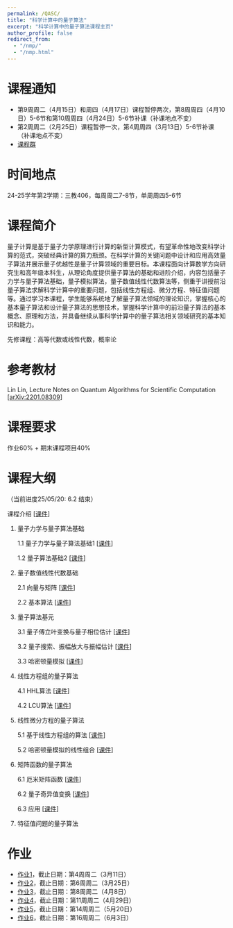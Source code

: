 ```yaml
---
permalink: /QASC/
title: "科学计算中的量子算法"
excerpt: "科学计算中的量子算法课程主页"
author_profile: false
redirect_from: 
  - "/nmp/"
  - "/nmp.html"
---
```


课程通知
======
* 第9周周二（4月15日）和周四（4月17日）课程暂停两次，第8周周四（4月10日）5-6节和第10周周四（4月24日）5-6节补课（补课地点不变）
* 第2周周二（2月25日）课程暂停一次，第4周周四（3月13日）5-6节补课（补课地点不变）
* [课程群](http://dong-an.github.io/files/group_code.JPG)

时间地点
======
24-25学年第2学期：三教406，每周周二7-8节，单周周四5-6节

课程简介
======
量子计算是基于量子力学原理进行计算的新型计算模式，有望革命性地改变科学计算的范式，突破经典计算的算力瓶颈。在科学计算的关键问题中设计和应用高效量子算法并展示量子优越性是量子计算领域的重要目标。本课程面向计算数学方向研究生和高年级本科生，从理论角度提供量子算法的基础和进阶介绍，内容包括量子力学与量子算法基础，量子模拟算法，量子数值线性代数算法等，侧重于讲授前沿量子算法求解科学计算中的重要问题，包括线性方程组、微分方程、特征值问题等。通过学习本课程，学生能够系统地了解量子算法领域的理论知识，掌握核心的基本量子算法和设计量子算法的思想技术，掌握科学计算中的前沿量子算法的基本概念、原理和方法，并具备继续从事科学计算中的量子算法相关领域研究的基本知识和能力。

先修课程：高等代数或线性代数，概率论

参考教材
======
Lin Lin, Lecture Notes on Quantum Algorithms for Scientific Computation [[arXiv:2201.08309](https://arxiv.org/abs/2201.08309)]

课程要求
======
作业60% + 期末课程项目40%

课程大纲
======
（当前进度25/05/20: 6.2 结束）

课程介绍 [[课件](http://dong-an.github.io/files/QASC_Section_0.pdf)]
  
1. 量子力学与量子算法基础
   
   1.1 量子力学与量子算法基础1 [[课件](http://dong-an.github.io/files/QASC_Section_1_1.pdf)]
   
   1.2 量子算法基础2 [[课件](http://dong-an.github.io/files/QASC_Section_1_2.pdf)]

2. 量子数值线性代数基础

   2.1 向量与矩阵 [[课件](http://dong-an.github.io/files/QASC_Section_2_1.pdf)]

   2.2 基本算法 [[课件](http://dong-an.github.io/files/QASC_Section_2_2.pdf)]

3. 量子算法基元

   3.1 量子傅立叶变换与量子相位估计 [[课件](http://dong-an.github.io/files/QASC_Section_3_1.pdf)]

   3.2 量子搜索、振幅放大与振幅估计 [[课件](http://dong-an.github.io/files/QASC_Section_3_2.pdf)]

   3.3 哈密顿量模拟 [[课件](http://dong-an.github.io/files/QASC_Section_3_3.pdf)]

4. 线性方程组的量子算法

   4.1 HHL算法 [[课件](http://dong-an.github.io/files/QASC_Section_4_1.pdf)]

   4.2 LCU算法 [[课件](http://dong-an.github.io/files/QASC_Section_4_2.pdf)]

5. 线性微分方程的量子算法

   5.1 基于线性方程组的算法 [[课件](http://dong-an.github.io/files/QASC_Section_5_1.pdf)]

   5.2 哈密顿量模拟的线性组合 [[课件](http://dong-an.github.io/files/QASC_Section_5_2.pdf)]

6. 矩阵函数的量子算法

   6.1 厄米矩阵函数 [[课件](http://dong-an.github.io/files/QASC_Section_6_1.pdf)]

   6.2 量子奇异值变换 [[课件](http://dong-an.github.io/files/QASC_Section_6_2.pdf)]

   6.3 应用 [[课件](http://dong-an.github.io/files/QASC_Section_6_3.pdf)]

7. 特征值问题的量子算法


作业
======
* [作业1](http://dong-an.github.io/files/QASC_hw1.pdf)，截止日期：第4周周二（3月11日）
* [作业2](http://dong-an.github.io/files/QASC_hw2.pdf)，截止日期：第6周周二（3月25日）
* [作业3](http://dong-an.github.io/files/QASC_hw3.pdf)，截止日期：第8周周二（4月8日）
* [作业4](http://dong-an.github.io/files/QASC_hw4.pdf)，截止日期：第11周周二（4月29日）
* [作业5](http://dong-an.github.io/files/QASC_hw5.pdf)，截止日期：第14周周二（5月20日）
* [作业6](http://dong-an.github.io/files/QASC_hw6.pdf)，截止日期：第16周周二（6月3日）



